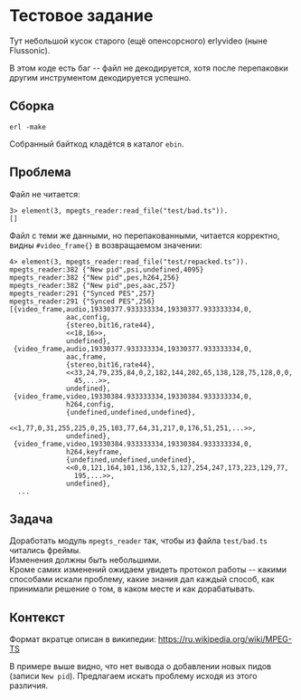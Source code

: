 Тестовое задание
===========

Тут небольшой кусок старого (ещё опенсорсного) erlyvideo (ныне Flussonic).

В этом коде есть баг -- файл не декодируется, хотя после перепаковки другим инструментом декодируется успешно.

Сборка
-----
```
erl -make
```
Собранный байткод кладётся в каталог `ebin`.

Проблема
-----
Файл не читается:
```
3> element(3, mpegts_reader:read_file("test/bad.ts")).
[]
```

Файл с теми же данными, но перепакованными, читается корректно, видны `#video_frame{}` в возвращаемом значении:
```
4> element(3, mpegts_reader:read_file("test/repacked.ts")).
mpegts_reader:382 {"New pid",psi,undefined,4095}
mpegts_reader:382 {"New pid",pes,h264,256}
mpegts_reader:382 {"New pid",pes,aac,257}
mpegts_reader:291 {"Synced PES",257}
mpegts_reader:291 {"Synced PES",256}
[{video_frame,audio,19330377.933333334,19330377.933333334,0,
              aac,config,
              {stereo,bit16,rate44},
              <<18,16>>,
              undefined},
 {video_frame,audio,19330377.933333334,19330377.933333334,0,
              aac,frame,
              {stereo,bit16,rate44},
              <<33,24,79,235,84,0,2,182,144,202,65,138,128,75,128,0,0,
                45,...>>,
              undefined},
 {video_frame,video,19330384.933333334,19330384.933333334,0,
              h264,config,
              {undefined,undefined,undefined},
              <<1,77,0,31,255,225,0,25,103,77,64,31,217,0,176,51,251,...>>,
              undefined},
 {video_frame,video,19330384.933333334,19330384.933333334,0,
              h264,keyframe,
              {undefined,undefined,undefined},
              <<0,0,121,164,101,136,132,5,127,254,247,173,223,129,77,
                195,...>>,
              undefined},
  ...
```

Задача
------
Доработать модуль `mpegts_reader` так, чтобы из файла `test/bad.ts` читались фреймы.  
Изменения должны быть небольшими.  
Кроме самих изменений ожидаем увидеть протокол работы -- какими способами искали проблему,
какие знания дал каждый способ, как принимали решение о том, в каком месте и как дорабатывать.

Контекст
-------
Формат вкратце описан в википедии: https://ru.wikipedia.org/wiki/MPEG-TS

В примере выше видно, что нет вывода о добавлении новых пидов (записи `New pid`). Предлагаем искать проблему исходя из этого различия.
